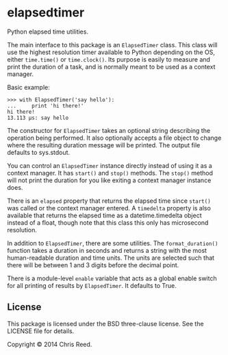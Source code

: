 elapsedtimer
============

Python elapsed time utilities.

The main interface to this package is an ``ElapsedTimer`` class. This class will use the highest
resolution timer available to Python depending on the OS, either ``time.time()`` or
``time.clock()``. Its purpose is easily to measure and print the duration of a task, and is
normally meant to be used as a context manager.

Basic example:

    >>> with ElapsedTimer('say hello'):
    ...     print 'hi there!'
    hi there!
    13.113 µs: say hello

The constructor for ``ElapsedTimer`` takes an optional string describing the operation being
performed. It also optionally accepts a file object to change where the resulting duration
message will be printed. The output file defaults to sys.stdout.

You can control an ``ElapsedTimer`` instance directly instead of using it as a context manager.
It has ``start()`` and ``stop()`` methods. The ``stop()`` method will not print the duration for
you like exiting a context manager instance does.

There is an ``elapsed`` property that returns the elapsed time since ``start()`` was called or the
context manager entered. A ``timedelta`` property is also available that returns the elapsed
time as a datetime.timedelta object instead of a float, though note that this class this only has
microsecond resolution.

In addition to ``ElapsedTimer``, there are some utilities. The ``format_duration()`` function
takes a duration in seconds and returns a string with the most human-readable duration and time
units. The units are selected such that there will be between 1 and 3 digits before the decimal
point.

There is a module-level ``enable`` variable that acts as a global enable switch for all printing
of results by ``ElapsedTimer``. It defaults to True.

License
-------

This package is licensed under the BSD three-clause license. See the LICENSE file for details.

Copyright © 2014 Chris Reed.

